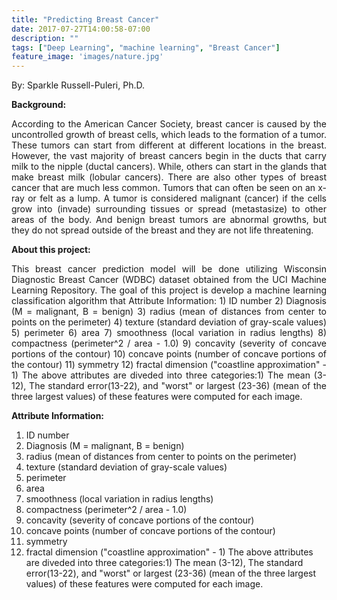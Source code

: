 ```yaml
---
title: "Predicting Breast Cancer"
date: 2017-07-27T14:00:58-07:00
description: ""
tags: ["Deep Learning", "machine learning", "Breast Cancer"]
feature_image: 'images/nature.jpg'
---
```


By: Sparkle Russell-Puleri, Ph.D.

<strong>Background:</strong>
<div style="text-align: justify;">According to the American Cancer Society, breast cancer is caused by the uncontrolled growth of breast cells, which leads to the formation of a tumor. These tumors can start from different at different locations in the breast. However, the vast majority of breast cancers begin in the ducts that carry milk to the nipple (ductal cancers). While, others can start in the glands that make breast milk (lobular cancers). There are also other types of breast cancer that are much less common. Tumors that can often be seen on an x-ray or felt as a lump. A tumor is considered malignant (cancer) if the cells grow into (invade) surrounding tissues or spread (metastasize) to other areas of the body. And benign breast tumors are abnormal growths, but they do not spread outside of the breast and they are not life threatening.</div>

<strong>About this project:</strong>
<div style="text-align: justify;">This breast cancer prediction model will be done utilizing Wisconsin Diagnostic Breast Cancer (WDBC) dataset obtained from the UCI Machine Learning Repository. The goal of this project is develop a machine learning classification algorithm that Attribute Information: 1) ID number 2) Diagnosis (M = malignant, B = benign) 3) radius (mean of distances from center to points on the perimeter) 4) texture (standard deviation of gray-scale values) 5) perimeter 6) area 7) smoothness (local variation in radius lengths) 8) compactness (perimeter^2 / area - 1.0) 9) concavity (severity of concave portions of the contour) 10) concave points (number of concave portions of the contour) 11) symmetry 12) fractal dimension ("coastline approximation" - 1) The above attributes are diveded into three categories:1) The mean (3-12), The standard error(13-22), and "worst" or largest (23-36) (mean of the three largest values) of these features were computed for each image.</div>

<strong>Attribute Information:</strong>
1. ID number
2. Diagnosis (M = malignant, B = benign)
3. radius (mean of distances from center to points on the perimeter)
4. texture (standard deviation of gray-scale values)
5. perimeter
6. area
7. smoothness (local variation in radius lengths)
8. compactness (perimeter^2 / area - 1.0)
9. concavity (severity of concave portions of the contour)
10. concave points (number of concave portions of the contour)
11. symmetry
12. fractal dimension ("coastline approximation" - 1)
The above attributes are diveded into three categories:1) The mean (3-12), The standard error(13-22), and "worst" or largest (23-36) (mean of the three largest values) of these features were computed for each image.